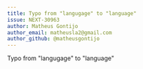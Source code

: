```yaml
---
title: Typo from "langugage" to "language"
issue: NEXT-30963
author: Matheus Gontijo
author_email: matheusla2@gmail.com
author_github: @matheusgontijo
---
```

Typo from "langugage" to "language"
